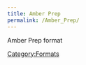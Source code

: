 ```yaml
---
title: Amber Prep
permalink: /Amber_Prep/
---
```


Amber Prep format

[Category:Formats](/Category:Formats "wikilink")